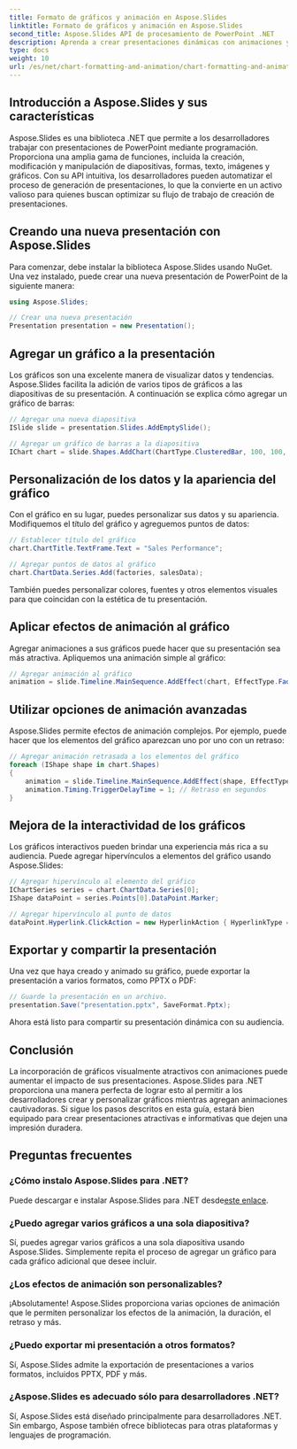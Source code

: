 ```yaml
---
title: Formato de gráficos y animación en Aspose.Slides
linktitle: Formato de gráficos y animación en Aspose.Slides
second_title: Aspose.Slides API de procesamiento de PowerPoint .NET
description: Aprenda a crear presentaciones dinámicas con animaciones y formatos de gráficos cautivadores utilizando Aspose.Slides para .NET.
type: docs
weight: 10
url: /es/net/chart-formatting-and-animation/chart-formatting-and-animation/
---
```


## Introducción a Aspose.Slides y sus características

Aspose.Slides es una biblioteca .NET que permite a los desarrolladores trabajar con presentaciones de PowerPoint mediante programación. Proporciona una amplia gama de funciones, incluida la creación, modificación y manipulación de diapositivas, formas, texto, imágenes y gráficos. Con su API intuitiva, los desarrolladores pueden automatizar el proceso de generación de presentaciones, lo que la convierte en un activo valioso para quienes buscan optimizar su flujo de trabajo de creación de presentaciones.

## Creando una nueva presentación con Aspose.Slides

Para comenzar, debe instalar la biblioteca Aspose.Slides usando NuGet. Una vez instalado, puede crear una nueva presentación de PowerPoint de la siguiente manera:

```csharp
using Aspose.Slides;

// Crear una nueva presentación
Presentation presentation = new Presentation();
```

## Agregar un gráfico a la presentación

Los gráficos son una excelente manera de visualizar datos y tendencias. Aspose.Slides facilita la adición de varios tipos de gráficos a las diapositivas de su presentación. A continuación se explica cómo agregar un gráfico de barras:

```csharp
// Agregar una nueva diapositiva
ISlide slide = presentation.Slides.AddEmptySlide();

// Agregar un gráfico de barras a la diapositiva
IChart chart = slide.Shapes.AddChart(ChartType.ClusteredBar, 100, 100, 500, 300);
```

## Personalización de los datos y la apariencia del gráfico

Con el gráfico en su lugar, puedes personalizar sus datos y su apariencia. Modifiquemos el título del gráfico y agreguemos puntos de datos:

```csharp
// Establecer título del gráfico
chart.ChartTitle.TextFrame.Text = "Sales Performance";

// Agregar puntos de datos al gráfico
chart.ChartData.Series.Add(factories, salesData);
```

También puedes personalizar colores, fuentes y otros elementos visuales para que coincidan con la estética de tu presentación.

## Aplicar efectos de animación al gráfico

Agregar animaciones a sus gráficos puede hacer que su presentación sea más atractiva. Apliquemos una animación simple al gráfico:

```csharp
// Agregar animación al gráfico
animation = slide.Timeline.MainSequence.AddEffect(chart, EffectType.Fade);
```

## Utilizar opciones de animación avanzadas

Aspose.Slides permite efectos de animación complejos. Por ejemplo, puede hacer que los elementos del gráfico aparezcan uno por uno con un retraso:

```csharp
// Agregar animación retrasada a los elementos del gráfico
foreach (IShape shape in chart.Shapes)
{
    animation = slide.Timeline.MainSequence.AddEffect(shape, EffectType.Appear);
    animation.Timing.TriggerDelayTime = 1; // Retraso en segundos
}
```

## Mejora de la interactividad de los gráficos

Los gráficos interactivos pueden brindar una experiencia más rica a su audiencia. Puede agregar hipervínculos a elementos del gráfico usando Aspose.Slides:

```csharp
// Agregar hipervínculo al elemento del gráfico
IChartSeries series = chart.ChartData.Series[0];
IShape dataPoint = series.Points[0].DataPoint.Marker;

// Agregar hipervínculo al punto de datos
dataPoint.Hyperlink.ClickAction = new HyperlinkAction { HyperlinkType = HyperlinkType.Url, Url = "https://ejemplo.com" };
```

## Exportar y compartir la presentación

Una vez que haya creado y animado su gráfico, puede exportar la presentación a varios formatos, como PPTX o PDF:

```csharp
// Guarde la presentación en un archivo.
presentation.Save("presentation.pptx", SaveFormat.Pptx);
```

Ahora está listo para compartir su presentación dinámica con su audiencia.

## Conclusión

La incorporación de gráficos visualmente atractivos con animaciones puede aumentar el impacto de sus presentaciones. Aspose.Slides para .NET proporciona una manera perfecta de lograr esto al permitir a los desarrolladores crear y personalizar gráficos mientras agregan animaciones cautivadoras. Si sigue los pasos descritos en esta guía, estará bien equipado para crear presentaciones atractivas e informativas que dejen una impresión duradera.

## Preguntas frecuentes

### ¿Cómo instalo Aspose.Slides para .NET?

 Puede descargar e instalar Aspose.Slides para .NET desde[este enlace](https://releases.aspose.com/slides/net/).

### ¿Puedo agregar varios gráficos a una sola diapositiva?

Sí, puedes agregar varios gráficos a una sola diapositiva usando Aspose.Slides. Simplemente repita el proceso de agregar un gráfico para cada gráfico adicional que desee incluir.

### ¿Los efectos de animación son personalizables?

¡Absolutamente! Aspose.Slides proporciona varias opciones de animación que le permiten personalizar los efectos de la animación, la duración, el retraso y más.

### ¿Puedo exportar mi presentación a otros formatos?

Sí, Aspose.Slides admite la exportación de presentaciones a varios formatos, incluidos PPTX, PDF y más.

### ¿Aspose.Slides es adecuado sólo para desarrolladores .NET?

Sí, Aspose.Slides está diseñado principalmente para desarrolladores .NET. Sin embargo, Aspose también ofrece bibliotecas para otras plataformas y lenguajes de programación.